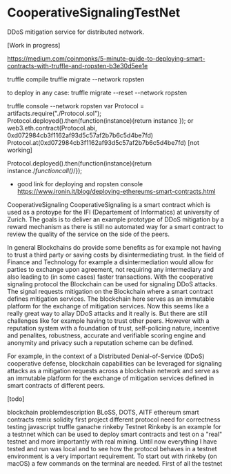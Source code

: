 # CooperativeSignalingTestNet
DDoS mitigation service for distributed network.

[Work in progress]

https://medium.com/coinmonks/5-minute-guide-to-deploying-smart-contracts-with-truffle-and-ropsten-b3e30d5ee1e

truffle compile
truffle migrate --network ropsten



to deploy in any case: 
truffle migrate --reset --network ropsten




truffle console --network ropsten
var Protocol = artifacts.require("./Protocol.sol");
Protocol.deployed().then(function(instance){return instance }); or 
web3.eth.contract(Protocol.abi, 0xd072984cb3f1162af93d5c57af2b7b6c5d4be7fd)
Protocol.at(0xd072984cb3f1162af93d5c57af2b7b6c5d4be7fd) [not working]

Protocol.deployed().then(function(instance){return instance./*functioncall()*/});

- good link for deploying and ropsten console https://www.ironin.it/blog/deploying-ethereums-smart-contracts.html



CooperativeSignaling
CooperativeSignaling is a smart contract which is used as a protoype for the IFI (Departement of Informatics) at university of Zurich. The goals is to deliver an example prototype of DDoS mitigation by a reward mechanism as there is still no automated way for a smart contract to review the quality of the service on the side of the peers.

In general Blockchains do provide some benefits as for example not having to trust a third party or saving costs by disintermediating trust. In the field of Finance and Technology for example a disintermediation would allow for parties to exchange upon agreement, not requiring any intermediary and also leading to (in some cases) faster transactions. With the cooperative signaling protocol the Blockchain can be used for signaling DDoS attacks. The signal requests mitigation on the Blockchain where a smart contract defines mitigation services. The blockchain here serves as an immutable platform for the exchange of mitigation services. Now this seems like a really great way to allay DDoS attacks and it really is. But there are still challenges like for example having to trust other peers. However with a reputation system with a foundation of trust, self-policing nature, incentive and penalites, robustness, accurate and verifiable scoring engine and anonymity and privacy such a reputation scheme can be defined.

For example, in the context of a Distributed Denial-of-Service (DDoS) cooperative defense, blockchain capabilities can be leveraged for signaling attacks as a mitigation requests across a blockchain network and serve as an immutable platform for the exchange of mitigation services defined in smart contracts of different peers.

[todo]

blockchain
problemdescription
BLoSS, DOTS, AITF
ethereum
smart contracts
remix
solidity
first project
different protocol
need for correctness
testing
javascript
truffle
ganache
rinkeby
Testnet Rinkeby is an example for a testnnet which can be used to deploy smart contracts and test on a "real" testnet and more importantly with real mining. Until now everything I have tested and run was local and to see how the protocol behaves in a testnet environment is a very important requirement. To start out with rinkeby (on macOS) a few commands on the terminal are needed. First of all the testnet
